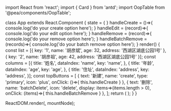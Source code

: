 import React from 'react';
import { Card } from 'antd';
import OopTable from '@pea/components/OopTable';

class App extends React.Component {
  state = {
  }
  handleCreate = ()=>{
    console.log('do your create option here');
  }
  handleEdit = (record)=>{
    console.log('do your edit option here');
  }
  handleRemove = (record)=>{
    console.log('do your remove option here');
  }
  handleBatchRemove = (records)=>{
    console.log('do your batch remove option here');
  }
  render() {
    const list = [{
      key: '1',
      name: '胡彦斌',
      age: 32,
      address: '西湖区湖底公园1号'
    }, {
      key: '2',
      name: '胡彦祖',
      age: 42,
      address: '西湖区湖底公园1号'
    }];
    const columns = [{
      title: '姓名',
      dataIndex: 'name',
      key: 'name',
    }, {
      title: '年龄',
      dataIndex: 'age',
      key: 'age',
    }, {
      title: '住址',
      dataIndex: 'address',
      key: 'address',
    }];
    const topButtons = [
      {
        text: '新建',
        name: 'create',
        type: 'primary',
        icon: 'plus',
        onClick: ()=>{ this.handleCreate }
      },
      {
        text: '删除',
        name: 'batchDelete',
        icon: 'delete',
        display: items=>(items.length > 0),
        onClick: (items)=>{ this.handleBatchRemove }
      },
    ];
    return (
    <Card>
      <OopTable
        grid={{list}}
        columns={columns}
        topButtons={topButtons}
      />
    </Card>
    );
  }
}

ReactDOM.render(<App />, mountNode);
